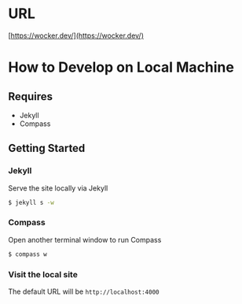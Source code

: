 # URL

[https://wocker.dev/](https://wocker.dev/)

# How to Develop on Local Machine

## Requires

- Jekyll
- Compass

## Getting Started

### Jekyll

Serve the site locally via Jekyll

```bash
$ jekyll s -w
```

### Compass

Open another terminal window to run Compass

```bash
$ compass w
```

### Visit the local site

The default URL will be `http://localhost:4000`
